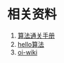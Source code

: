 # 相关资料

1. [算法通关手册](https://algo.itcharge.cn/)
2. [hello算法](https://www.hello-algo.com/)
3. [oi-wiki](https://oi-wiki.org/)








